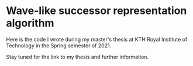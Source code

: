 # Wave-like successor representation algorithm

Here is the code I wrote during my master's thesis at KTH Royal Institute of Technology in the Spring semester of 2021.

Stay tuned for the link to my thesis and further information.
